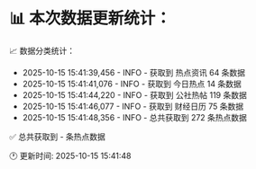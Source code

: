📊 本次数据更新统计：
==========================

📈 数据分类统计：
- 2025-10-15 15:41:39,456 - INFO - 获取到 热点资讯 64 条数据
- 2025-10-15 15:41:41,076 - INFO - 获取到 今日热点 14 条数据
- 2025-10-15 15:41:44,220 - INFO - 获取到 公社热帖 119 条数据
- 2025-10-15 15:41:46,077 - INFO - 获取到 财经日历 75 条数据
- 2025-10-15 15:41:48,356 - INFO - 总共获取到 272 条热点数据

✅ 总共获取到 - 条热点数据

🕐 更新时间: 2025-10-15 15:41:48
